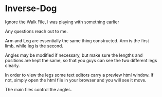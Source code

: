 # Inverse-Dog

Ignore the Walk File, I was playing with something earlier

Any questions reach out to me. 

Arm and Leg are essentially the same thing constructed. 
Arm is the first limb, while leg is the second. 

Angles may be modified if necessary, but make sure the lengths and positions are kept the same,
so that you guys can see the two different legs clearly. 

In order to view the legs some text editors carry a preview html window.
If not, simply open the html file in your browser and you will see it move. 

The main files control the angles. 



